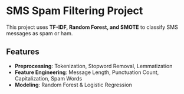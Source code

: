 # SMS Spam Filtering Project

This project uses **TF-IDF, Random Forest, and SMOTE** to classify SMS messages as spam or ham.

## Features
- **Preprocessing**: Tokenization, Stopword Removal, Lemmatization
- **Feature Engineering**: Message Length, Punctuation Count, Capitalization, Spam Words
- **Modeling**: Random Forest & Logistic Regression
